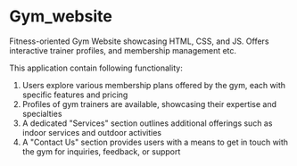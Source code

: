 # Gym_website
Fitness-oriented Gym Website showcasing HTML, CSS, and JS. Offers interactive trainer profiles, and membership management etc.

This application contain following functionality:
1) Users explore various membership plans offered by the gym, each with specific features and pricing
2) Profiles of gym trainers are available, showcasing their expertise and specialties
3) A dedicated "Services" section outlines additional offerings such as indoor services and outdoor activities
4) A "Contact Us" section provides users with a means to get in touch with the gym for inquiries, feedback, or support


